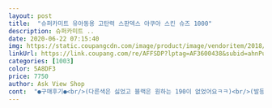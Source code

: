```yaml
---
layout: post 
title:  "슈퍼카미트 유아동용 고탄력 스판덱스 아쿠아 스킨 슈즈 1000" 
description: 슈퍼카미트 ..
date: 2020-06-22 07:15:40 
img: https://static.coupangcdn.com/image/product/image/vendoritem/2018/11/09/3584801594/d630baf9-5918-4135-b566-bdeb848b2ee1.jpg 
linkUrl: https://link.coupang.com/re/AFFSDP?lptag=AF3600438&subid=ahnPublicAsk&pageKey=71328687&itemId=238047733&vendorItemId=3584801594&traceid=V0-113-7c7a724f6cccce22 
categories: [1003] 
color: 5A8DF3 
price: 7750 
author: Ask View Shop 
cont:  "●구매후기●<br/>(다른색은 싫었고 블랙은 원하는 190이 없었어요ㅋㅋ)<br/>(발등 높은 아이라서 안벗겨지는지도^^)<br/>190사려다가 다 팔리고 없길래 200사이즈로 골랐어요.<br/><br/>5세 딸이고 평소 미니멜리사 9사이즈(160) 이랑 나이키 코르테즈 160사이즈가 낙낙하게 맞는 편이구요.<br/> 발 실측은 15.<br/>8센티 정도 나오고 발이 통통한 애입니다.<br/><br/>가격대비 훌륭해요.<br/><br/>가격에 비해 좋지만<br/>갑자기 괌으로 여행 일정이 잡혀서 급하게 주문했어요.<br/><br/>그래도 다른 제품들보단 바닥 고무부분이 튼튼해보이네요.<br/><br/>나이키운동화 180신는 5살 남아인데<br/>내년에도 작지는 않게 딱맞게 신을수있을거라고 기대해봅니다.<br/><br/>내일 당장 쓸물건이라 구매했는데 반품도 못하고 참 답답하기만 하네요<br/>도톰한 깔창이 있는데 분리형이예요.<br/><br/>뒷부분 박음질이나<br/>무엇보다 신어보더니 편하다고 애가 이걸 신고 놀이터에 가겠다고 합니다.<br/>ㅎㅎ 만족스러워서 남편이랑 제것도 추가 주문해요.<br/><br/>물건받고 괜찮은 느낌이 들어서 좋아했었다가 바로실망<br/>물에 들어가면 벗겨지려나요?<br/>섬유도 탄성있고 부드럽고요.<br/><br/>시간을 여유 있게 주문하시고 안맞으면 사이즈 바꾸세요.<br/><br/>신겨보니 사진으로 본거보다 더 귀여워요ㅎㅎ 무게가 살짝 있긴 한데 밑창이 두꺼워서 스노쿨링이나 해변가 걸을때 다치지 않을거 같아요.<br/><br/>신고다니는 아디다스 샌들은 미끄러질것같아서.<br/><br/>실밥한곳을 신발고무안에 넣고 안보이게 수선을 해야하는데 밖에다 그냥 수선을 해놨으니 말이죠 .<br/>”<br/>아이 아쿠아슈즈는 첫구매라 고민이 많았는데, 일단 저렴한 가격에 상품평이 좋아서 주문했습니다.<br/><br/>아쿠아슈즈나 샌들 신겨서 보내라고해서 샀어요.<br/><br/>앞부분 접착 부위가 섬세하고 정교하진않아요.<br/><br/>어린이집에서 물놀이 간다고<br/>이 제품은 170으로 시켰더니 편하게 잘 맞아요.<br/> 신발이 조금 타이트 하게 나온거 같아요.<br/> 170 신기니 엄지발톱 끝이 사진의 빨간선까지 오네요.<br/><br/>작으면 빼고 신는것도 방법이겠으나 발바닥이 불편하지않을까요<br/>재구입 의사 100퍼센트예요.<br/><br/>저는 선택지가 하나였기에 잘신길게요^^<br/>착용하고 보니 앞부분의 실밥한곳이 밖에드러나 있음<br/>추천 합니다.<br/><br/>출고할때 신경좀 써 주세요<br/>크긴 한데 벗겨지진 않네요.<br/><br/>평소 운동화보다 한사이즈 크게 주문하시면 될것같아요.<br/><br/>" 
---
```

